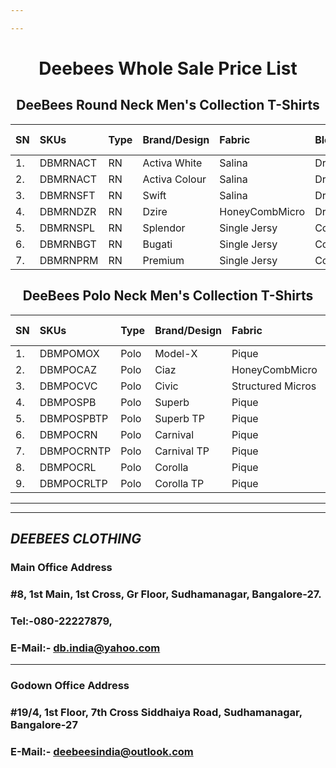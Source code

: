 ```yaml
---

---
```


<h1 align="center">Deebees Whole Sale Price List</h1>
<h2 align="center">DeeBees Round Neck Men's Collection T-Shirts</h2>

|SN|SKUs|Type|Brand/Design|Fabric|Blend|G.S.M.|M.R.P.(Inc.GST)|W.S.P.(Ex.GST)|2XL (Ex.GST)|3XL (Ex.GST)|
|:---|:---|:---|:---|:---|:---|:---|:---|:---|:---|:---|
|1.|DBMRNACT|RN|Activa White|Salina|DriFIt|130|₹249/-|₹59/-|₹69/-|₹79/-|
|2.|DBMRNACT|RN|Activa Colour|Salina|DriFit|130|₹249/-|₹65/-|₹75/-|₹85/-|
|3.|DBMRNSFT|RN|Swift|Salina|DriFit|160|₹349/-|₹85/-|₹85/-|₹95/-|
|4.|DBMRNDZR|RN|Dzire|HoneyCombMicro|DriFit|200|₹399/-|₹95/-|₹95/-|₹105/-|
|5.|DBMRNSPL|RN|Splendor|Single Jersy|CottonSemiCombed|150|₹449/-|₹105/-|₹115/-|₹125/-|
|6.|DBMRNBGT|RN|Bugati|Single Jersy|CottonSingleBioWash|200|₹549/-|₹145/-|₹155/-|₹165/-|
|7.|DBMRNPRM|RN|Premium|Single Jersy|CottonDoubleBioWash|200|₹649/-|₹165/-|₹175/-|₹185/-|

<h2 align="center">DeeBees Polo Neck Men's Collection T-Shirts</h2>

|SN|SKUs|Type|Brand/Design|Fabric|Blend|G.S.M.|M.R.P.(Inc.GST)|W.S.P.(Ex.GST)|2XL (Ex.GST)|3XL (Ex.GST)|
|:---|:---|:---|:---|:---|:---|:---|:---|:---|:---|:---|
|1.|DBMPOMOX|Polo|Model-X|Pique|DryFit|180 |₹499/-|₹135/-|₹135/-|₹160/-|
|2.|DBMPOCAZ|Polo|Ciaz|HoneyCombMicro|DryFit|200|₹549/-|₹135/-|₹135/-|₹160/-|
|3.|DBMPOCVC|Polo|Civic|Structured Micros|DryFit|210|₹699/-|₹175/-|₹175/-|₹200/-|
|4.|DBMPOSPB|Polo|Superb|Pique|Polycotton|220|₹699/-|₹175/-|₹175/-|₹200/-|
|5.|DBMPOSPBTP|Polo|Superb TP|Pique|Polycotton|220|₹749/-|₹185/-|₹185/-|₹210/-|
|6.|DBMPOCRN|Polo|Carnival|Pique|DriFit|200|₹699/-|₹185/-|₹185/-|₹210/-|
|7.|DBMPOCRNTP|Polo|Carnival TP|Pique|DriFit|200|₹749/-|₹195/-|₹195/-|₹220/-|
|8.|DBMPOCRL|Polo|Corolla|Pique|Polycotton|200|₹749/-|₹225/-|₹225/-|₹250/-|
|9.|DBMPOCRLTP|Polo|Corolla TP|Pique|Polycotton|200|₹749/-|₹235/-|₹235/-|₹260/-|



---
---
## ___DEEBEES CLOTHING___
### __Main Office Address__
### #8, 1st Main, 1st Cross, Gr Floor, Sudhamanagar, Bangalore-27.
### Tel:-080-22227879,
### E-Mail:- db.india@yahoo.com
---
### __Godown Office Address__
### #19/4, 1st Floor, 7th Cross Siddhaiya Road, Sudhamanagar, Bangalore-27
### E-Mail:- deebeesindia@outlook.com